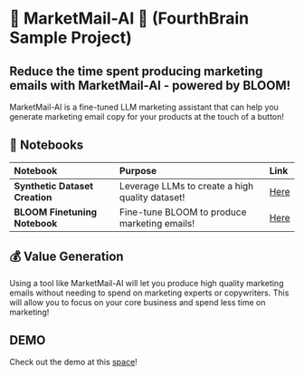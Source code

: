 # 💮 MarketMail-AI 💮 (FourthBrain Sample Project)
## Reduce the time spent producing marketing emails with MarketMail-AI - powered by BLOOM!
MarketMail-AI is a fine-tuned LLM marketing assistant that can help you generate marketing email copy for your products at the touch of a button!

## 📔 Notebooks
| Notebook | Purpose | Link                                                                                           |
| :-------- | :-------- | :------------------------------------------------------------------------------------------------ |
|  **Synthetic Dataset Creation**  | Leverage LLMs to create a high quality dataset! | [Here](https://colab.research.google.com/drive/1nsyT9ssUWUWTc_TQ2rykuVtedA7QobA-?usp=sharing) |
|  **BLOOM Finetuning Notebook**  | Fine-tune BLOOM to produce marketing emails! | [Here](https://colab.research.google.com/drive/1rdQJewZsGfOcjnFx--Lc_h7jJZjfHu6j?usp=sharing)   |

## 💰 Value Generation
Using a tool like MarketMail-AI will let you produce high quality marketing emails without needing to spend on marketing experts or copywriters. This will allow you to focus on your core business and spend less time on marketing!

## DEMO

Check out the demo at this [space](https://huggingface.co/spaces/FourthBrainGenAI/MarketMail-AI-Space)!
